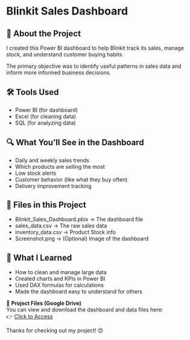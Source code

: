 # Blinkit Sales Dashboard

## 📌 About the Project
I created this Power BI dashboard to help Blinkit track its sales, manage stock, and understand customer buying habits.

The primary objective was to identify useful patterns in sales data and inform more informed business decisions.

## 🛠 Tools Used
- Power BI (for dashboard)
- Excel (for cleaning data)
- SQL (for analyzing data)

## 🔍 What You’ll See in the Dashboard
- Daily and weekly sales trends
- Which products are selling the most
- Low stock alerts
- Customer behavior (like what they buy often)
- Delivery improvement tracking

## 📂 Files in this Project
- Blinkit_Sales_Dashboard.pbix → The dashboard file  
- sales_data.csv → The raw sales data  
- inventory_data.csv → Product Stock info  
- Screenshot.png → (Optional) Image of the dashboard

## 🚀 What I Learned
- How to clean and manage large data
- Created charts and KPIs in Power BI
- Used DAX formulas for calculations
- Made the dashboard easy to understand for others

📁 **Project Files (Google Drive)**  
You can view and download the dashboard and data files here:  
👉 [Click to Access](https://drive.google.com/drive/folders/1EFn7dNyptScFEZPEnbh9mQWtcAHVnLQY?usp=drive_link)

Thanks for checking out my project! 😊
